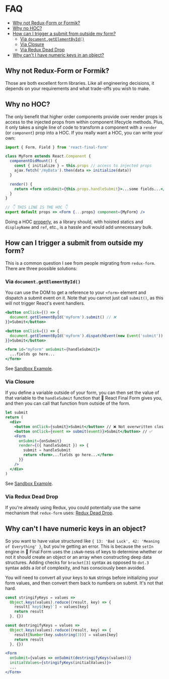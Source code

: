 # FAQ

<!-- START doctoc generated TOC please keep comment here to allow auto update -->

<!-- DON'T EDIT THIS SECTION, INSTEAD RE-RUN doctoc TO UPDATE -->

<!-- DON'T EDIT THIS SECTION, INSTEAD RE-RUN doctoc TO UPDATE -->

* [Why not Redux-Form or Formik?](#why-not-redux-form-or-formik)
* [Why no HOC?](#why-no-hoc)
* [How can I trigger a submit from outside my form?](#how-can-i-trigger-a-submit-from-outside-my-form)
  * [Via `document.getElementById()`](#via-documentgetelementbyid)
  * [Via Closure](#via-closure)
  * [Via Redux Dead Drop](#via-redux-dead-drop)
* [Why can't I have numeric keys in an object?](#why-cant-i-have-numeric-keys-in-an-object)

<!-- END doctoc generated TOC please keep comment here to allow auto update -->

## Why not Redux-Form or Formik?

Those are both excellent form libraries. Like all engineering decisions, it
depends on your requirements and what trade-offs you wish to make.

## Why no HOC?

The only benefit that higher order components provide over render props is
access to the injected props from within component lifecycle methods. Plus, it
only takes a single line of code to transform a component with a `render` (or
`component`) prop into a HOC. If you really want a HOC, you can write your own:

```jsx
import { Form, Field } from 'react-final-form'

class MyForm extends React.Component {
  componentDidMount() {
    const { initialize } = this.props // access to injected props
    ajax.fetch('/myData').then(data => initialize(data))
  }

  render() {
    return <form onSubmit={this.props.handleSubmit}>...some fields...</form>
  }
}

// 👇 THIS LINE IS THE HOC 👇
export default props => <Form {...props} component={MyForm} />
```

Doing a HOC
[properly](https://github.com/ReactTraining/react-router/blob/master/packages/react-router/modules/withRouter.js),
as a library should, with hoisted statics and `displayName` and `ref`, etc., is
a hassle and would add unnecessary bulk.

## How can I trigger a submit from outside my form?

This is a common question I see from people migrating from `redux-form`. There
are three possible solutions:

### Via `document.getElementById()`

You can use the DOM to get a reference to your `<form>` element and dispatch a
submit event on it. Note that you cannot just call `submit()`, as this will not
trigger React's event handlers.

```jsx
<button onClick={() => {
  document.getElementById('myForm').submit() // ❌
}}>Submit</button>

<button onClick={() => {
  document.getElementById('myForm').dispatchEvent(new Event('submit')) // ✅
}}>Submit</button>

<form id="myForm" onSubmit={handleSubmit}>
  ...fields go here...
</form>
```

See [Sandbox Example](https://codesandbox.io/s/1y7noyrlmq).

### Via Closure

If you define a variable outside of your form, you can then set the value of
that variable to the `handleSubmit` function that 🏁 React Final Form gives you,
and then you can call that function from outside of the form.

```jsx
let submit
return (
  <div>
    <button onClick={submit}>Submit</button> // ❌ Not overwritten closure value
    <button onClick={event => submit(event)}>Submit</button> // ✅
    <Form
      onSubmit={onSubmit}
      render={({ handleSubmit }) => {
        submit = handleSubmit
        return <form>...fields go here...</form>
      }}
    />
  </div>
)
```

See [Sandbox Example](https://codesandbox.io/s/1y7noyrlmq).

### Via Redux Dead Drop

If you're already using Redux, you could potentially use the same mechanism that
`redux-form` uses:
[Redux Dead Drop](https://medium.com/@erikras/redux-dead-drop-1b9573705bec).

## Why can't I have numeric keys in an object?

So you want to have value structured like `{ 13: 'Bad Luck', 42: 'Meaning of Everything' }`, but you're getting an error. This is because the `setIn` engine in 🏁 Final Form uses the `isNaN`-ness of keys to determine whether or not it should create an object or an array when constructing deep data structures. Adding checks for `bracket[3]` syntax as opposed to `dot.3` syntax adds a _lot_ of complexity, and has consciously been avoided.

You will need to convert all your keys to `NaN` strings before initializing your form values, and then convert them back to numbers on submit. It's not that hard.

```jsx
const stringifyKeys = values =>
  Object.keys(values).reduce((result, key) => {
    result[`key${key}`] = values[key]
    return result
  }, {})

const destringifyKeys = values =>
  Object.keys(values).reduce((result, key) => {
    result[Number(key.substring(3))] = values[key]
    return result
  }, {})

<Form
  onSubmit={values => onSubmit(destringifyKeys(values))}
  initialValues={stringifyKeys(initialValues)}>
  ...
</Form>
```
